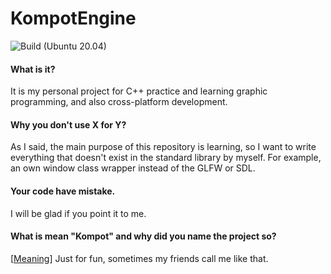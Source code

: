 # KompotEngine

![Build (Ubuntu 20.04)](https://github.com/Scapior/KompotEngine/workflows/Build%20(Ubuntu%2020.04)/badge.svg)


#### What is it?
It is my personal project for C++ practice and learning graphic programming, and also cross-platform development.

#### Why you don't use X for Y?
As I said, the main purpose of this repository is learning, so I want to write everything that doesn't exist in the standard library by myself. For example, an own window class wrapper instead of the GLFW or SDL.

#### Your code have mistake.
I will be glad if you point it to me.

#### What is mean "Kompot" and why did you name the project so?

[[Meaning](https://en.wikipedia.org/wiki/Kompot)] Just for fun, sometimes my friends call me like that.
